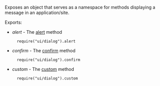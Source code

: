 Exposes an object that serves as a namespace for methods displaying a message in an application/site.

Exports:

- *alert* - The [alert](/Documentation/ApiReference/Common/utils/ui/dialog/Methods/#alertmessage_title) method

        require("ui/dialog").alert

- *confirm* - The [confirm](/Documentation/ApiReference/Common/utils/ui/dialog/Methods/#confirmmessage_title) method

        require("ui/dialog").confirm

- *custom* - The [custom](/api-reference/50%20Common/utils/ui/dialog/3%20Methods/custom(options).md '/Documentation/ApiReference/Common/utils/ui/dialog/Methods/#customoptions') method

        require("ui/dialog").custom
